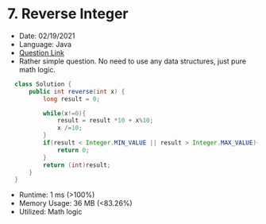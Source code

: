 # 7. Reverse Integer

- Date: 02/19/2021 
- Language: Java
- [Question Link](https://leetcode.com/problems/reverse-integer/)
- Rather simple question. No need to use any data structures, just pure math logic.

```java
  class Solution {
      public int reverse(int x) {
          long result = 0;

          while(x!=0){
              result = result *10 + x%10;
              x /=10;
          }
          if(result < Integer.MIN_VALUE || result > Integer.MAX_VALUE){
              return 0;
          }
          return (int)result;
      }
  }
```

- Runtime: 1 ms (>100%)
- Memory Usage: 36 MB (<83.26%)
- Utilized: Math logic
